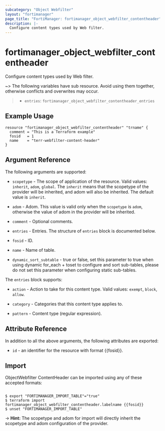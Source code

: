 ```yaml
---
subcategory: "Object Webfilter"
layout: "fortimanager"
page_title: "FortiManager: fortimanager_object_webfilter_contentheader"
description: |-
  Configure content types used by Web filter.
---
```


# fortimanager_object_webfilter_contentheader
Configure content types used by Web filter.

~> The following variables have sub resource. Avoid using them together, otherwise conflicts and overwrites may occur.
>- `entries`: `fortimanager_object_webfilter_contentheader_entries`



## Example Usage

```hcl
resource "fortimanager_object_webfilter_contentheader" "trname" {
  comment = "This is a Terraform example"
  fosid   = 1
  name    = "terr-webfilter-content-header"
}
```

## Argument Reference


The following arguments are supported:

* `scopetype` - The scope of application of the resource. Valid values: `inherit`, `adom`, `global`. The `inherit` means that the scopetype of the provider will be inherited, and adom will also be inherited. The default value is `inherit`.
* `adom` - Adom. This value is valid only when the `scopetype` is `adom`, otherwise the value of adom in the provider will be inherited.

* `comment` - Optional comments.
* `entries` - Entries. The structure of `entries` block is documented below.
* `fosid` - ID.
* `name` - Name of table.
* `dynamic_sort_subtable` - true or false, set this parameter to true when using dynamic for_each + toset to configure and sort sub-tables, please do not set this parameter when configuring static sub-tables.

The `entries` block supports:

* `action` - Action to take for this content type. Valid values: `exempt`, `block`, `allow`.

* `category` - Categories that this content type applies to.
* `pattern` - Content type (regular expression).


## Attribute Reference

In addition to all the above arguments, the following attributes are exported:
* `id` - an identifier for the resource with format {{fosid}}.

## Import

ObjectWebfilter ContentHeader can be imported using any of these accepted formats:
```

$ export "FORTIMANAGER_IMPORT_TABLE"="true"
$ terraform import fortimanager_object_webfilter_contentheader.labelname {{fosid}}
$ unset "FORTIMANAGER_IMPORT_TABLE"
```
-> **Hint:** The scopetype and adom for import will directly inherit the scopetype and adom configuration of the provider.
